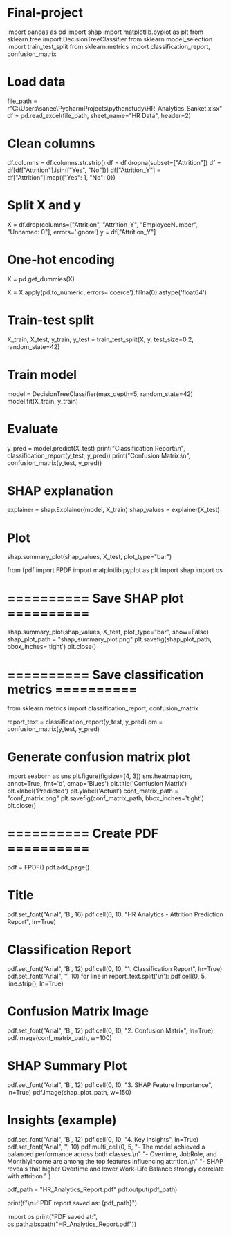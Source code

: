 # Final-project
import pandas as pd
import shap
import matplotlib.pyplot as plt
from sklearn.tree import DecisionTreeClassifier
from sklearn.model_selection import train_test_split
from sklearn.metrics import classification_report, confusion_matrix

# Load data
file_path = r"C:\Users\sanee\PycharmProjects\pythonstudy\HR_Analytics_Sanket.xlsx"
df = pd.read_excel(file_path, sheet_name="HR Data", header=2)

# Clean columns
df.columns = df.columns.str.strip()
df = df.dropna(subset=["Attrition"])
df = df[df["Attrition"].isin(["Yes", "No"])]
df["Attrition_Y"] = df["Attrition"].map({"Yes": 1, "No": 0})

# Split X and y
X = df.drop(columns=["Attrition", "Attrition_Y", "EmployeeNumber", "Unnamed: 0"], errors='ignore')
y = df["Attrition_Y"]

# One-hot encoding
X = pd.get_dummies(X)

X = X.apply(pd.to_numeric, errors='coerce').fillna(0).astype('float64')


# Train-test split
X_train, X_test, y_train, y_test = train_test_split(X, y, test_size=0.2, random_state=42)

# Train model
model = DecisionTreeClassifier(max_depth=5, random_state=42)
model.fit(X_train, y_train)

# Evaluate
y_pred = model.predict(X_test)
print("Classification Report:\n", classification_report(y_test, y_pred))
print("Confusion Matrix:\n", confusion_matrix(y_test, y_pred))

# SHAP explanation
explainer = shap.Explainer(model, X_train)
shap_values = explainer(X_test)

# Plot
shap.summary_plot(shap_values, X_test, plot_type="bar")

from fpdf import FPDF
import matplotlib.pyplot as plt
import shap
import os

# ========== Save SHAP plot ==========
shap.summary_plot(shap_values, X_test, plot_type="bar", show=False)
shap_plot_path = "shap_summary_plot.png"
plt.savefig(shap_plot_path, bbox_inches='tight')
plt.close()

# ========== Save classification metrics ==========
from sklearn.metrics import classification_report, confusion_matrix

report_text = classification_report(y_test, y_pred)
cm = confusion_matrix(y_test, y_pred)

# Generate confusion matrix plot
import seaborn as sns
plt.figure(figsize=(4, 3))
sns.heatmap(cm, annot=True, fmt='d', cmap='Blues')
plt.title('Confusion Matrix')
plt.xlabel('Predicted')
plt.ylabel('Actual')
conf_matrix_path = "conf_matrix.png"
plt.savefig(conf_matrix_path, bbox_inches='tight')
plt.close()

# ========== Create PDF ==========
pdf = FPDF()
pdf.add_page()

# Title
pdf.set_font("Arial", 'B', 16)
pdf.cell(0, 10, "HR Analytics - Attrition Prediction Report", ln=True)

# Classification Report
pdf.set_font("Arial", 'B', 12)
pdf.cell(0, 10, "1. Classification Report", ln=True)
pdf.set_font("Arial", '', 10)
for line in report_text.split('\n'):
    pdf.cell(0, 5, line.strip(), ln=True)

# Confusion Matrix Image
pdf.set_font("Arial", 'B', 12)
pdf.cell(0, 10, "2. Confusion Matrix", ln=True)
pdf.image(conf_matrix_path, w=100)

# SHAP Summary Plot
pdf.set_font("Arial", 'B', 12)
pdf.cell(0, 10, "3. SHAP Feature Importance", ln=True)
pdf.image(shap_plot_path, w=150)

# Insights (example)
pdf.set_font("Arial", 'B', 12)
pdf.cell(0, 10, "4. Key Insights", ln=True)
pdf.set_font("Arial", '', 10)
pdf.multi_cell(0, 5,
    "- The model achieved a balanced performance across both classes.\n"
    "- Overtime, JobRole, and MonthlyIncome are among the top features influencing attrition.\n"
    "- SHAP reveals that higher Overtime and lower Work-Life Balance strongly correlate with attrition."
)

pdf_path = "HR_Analytics_Report.pdf"
pdf.output(pdf_path)

print(f"\n✅ PDF report saved as: {pdf_path}")

import os
print("PDF saved at:", os.path.abspath("HR_Analytics_Report.pdf"))
